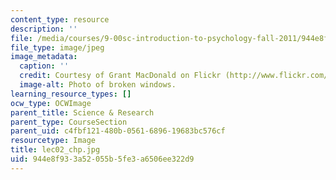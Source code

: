 ```yaml
---
content_type: resource
description: ''
file: /media/courses/9-00sc-introduction-to-psychology-fall-2011/944e8f933a52055b5fe3a6506ee322d9_lec02_chp.jpg
file_type: image/jpeg
image_metadata:
  caption: ''
  credit: Courtesy of Grant MacDonald on Flickr (http://www.flickr.com/photos/grantmac/1472315798/)
  image-alt: Photo of broken windows.
learning_resource_types: []
ocw_type: OCWImage
parent_title: Science & Research
parent_type: CourseSection
parent_uid: c4fbf121-480b-0561-6896-19683bc576cf
resourcetype: Image
title: lec02_chp.jpg
uid: 944e8f93-3a52-055b-5fe3-a6506ee322d9
---
```

